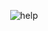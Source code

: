 <div align="center">

![help](https://i.pinimg.com/736x/3b/8d/4a/3b8d4a0f05347b2f61cfec152f1bbb55.jpg)<br/>


